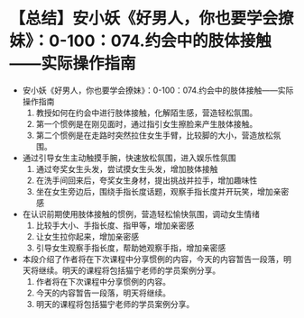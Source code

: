 # 【总结】安小妖《好男人，你也要学会撩妹》：0-100：074.约会中的肢体接触——实际操作指南

-   安小妖《好男人，你也要学会撩妹》：0-100：074.约会中的肢体接触——实际操作指南
    1.  教授如何在约会中进行肢体接触，化解陌生感，营造轻松氛围。
    2.  第一个惯例是在刚见面时，通过指引女生擦脸来产生肢体接触。
    3.  第二个惯例是在走路时突然拉住女生手臂，比较脚的大小，营造放松氛围。
-   通过引导女生主动触摸手腕，快速放松氛围，进入娱乐性氛围
    1.  通过夸奖女生头发，尝试摸女生头发，增加肢体接触
    2.  在洗手间回来后，夸奖女生身材，提出挑战并拉手，增加趣味性
    3.  坐在女生旁边后，围绕手指长度话题，观察手指长度并开玩笑，增加亲密感
-   在认识前期使用肢体接触的惯例，营造轻松愉快氛围，调动女生情绪
    1.  比较手大小、手指长度、指甲等，增加亲密感
    2.  让女生拉你起来，增加亲密感
    3.  引导女生观察手指长度，帮助她观察手指，增加亲密感
-   本段介绍了作者将在下次课程中分享惯例的内容，今天的内容暂告一段落，明天将继续。明天的课程将包括猫宁老师的学员案例分享。
    1.  作者将在下次课程中分享惯例的内容。
    2.  今天的内容暂告一段落，明天将继续。
    3.  明天的课程将包括猫宁老师的学员案例分享。